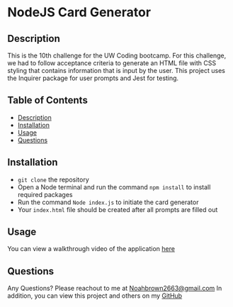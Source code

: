   # NodeJS Card Generator
  
  
  ## Description
  This is the 10th challenge for the UW Coding bootcamp. For this challenge, we had to follow acceptance criteria to generate an HTML file with CSS styling that contains information that is input by the user. This project uses the Inquirer package for user prompts and Jest for testing.
  
  ## Table of Contents
  * [Description](#description)
  * [Installation](#installation)
  * [Usage](#usage)
  * [Questions](#questions)
  
  ## Installation
  * ``git clone`` the repository
  * Open a Node terminal and run the command ``npm install`` to install required packages
  * Run the command ``Node index.js`` to initiate the card generator
  * Your ``index.html`` file should be created after all prompts are filled out
  
  ## Usage
  You can view a walkthrough video of the application [here](#)
  
  ## Questions
  Any Questions? Please reachout to me at Noahbrown2663@gmail.com
  In addition, you can view this project and others on my [GitHub](https://github.com/Noahbrown26)
